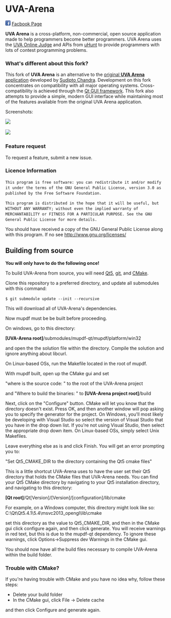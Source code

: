 
# UVA-Arena

![Facebook Icon](https://raw.githubusercontent.com/dipu-bd/UVA-Arena/master/Images/facebook.png) [Facbook Page](https://www.facebook.com/uvaarena?ref=github)

**UVA Arena** is a cross-platform, non-commercial, open source application made to help programmers become better programmers. UVA Arena uses the [UVA Online Judge](http://uva.onlinejudge.org/) and APIs from [uHunt](http://uhunt.felix-halim.net/) to provide programmers with lots of contest programming problems.

### What's different about this fork?

This fork of **UVA Arena** is an alternative to the [original **UVA Arena** application](https://github.com/dipu-bd/UVA-Arena) developed by [Sudipto Chandra](https://github.com/dipu-bd). Development on this fork concentrates on compatibility with all major operating systems. Cross-compatibility is achieved through the [Qt GUI framework](http://www.qt.io/developers/). This fork also attempts to provide a simple, modern GUI interface while maintaining most of the features available from the original UVA Arena application.

Screenshots:

![](http://i.imgur.com/mzS4Gm0.png)

![](http://i.imgur.com/minwAUc.png)

### Feature request

To request a feature, submit a new issue.

### Licence Information
`This program is free software: you can redistribute it and/or modify it under the terms of the GNU General Public License, version 3.0 as published by the Free Software Foundation.`  

`This program is distributed in the hope that it will be useful, but WITHOUT ANY WARRANTY; without even the implied warranty of MERCHANTABILITY or FITNESS FOR A PARTICULAR PURPOSE. See the GNU General Public License for more details.`  

You should have received a copy of the GNU General Public License along with this program. If no see <http://www.gnu.org/licenses/>

## Building from source

__You will only have to do the following once!__

To build UVA-Arena from source, you will need [Qt5](http://www.qt.io/), [git](https://git-scm.com/), and [CMake](http://www.cmake.org/).

Clone this repository to a preferred directory, and update all submodules with this command:

```$ git submodule update --init --recursive```

This will download all of UVA-Arena's dependencies.

Now mupdf must be be built before proceeding.

On windows, go to this directory:

__[UVA-Arena root]__/submodules/mupdf-qt/mupdf/platform/win32

and open the the solution file within the directory. Compile the solution and ignore anything about libcurl.

On Linux-based OSs, run the Makefile located in the root of mupdf.

With mupdf built, open up the CMake gui and set

"where is the source code: " to the root of the UVA-Arena project

and "Where to build the binaries: " to __[UVA-Arena project root]__/build

Next, click on the "Configure" button. CMake will let you know that the directory doesn't exist. Press OK, and then
another window will pop asking you to specify the generator for the project. On Windows, you'll most likely be developing with Visual Studio so select the version of Visual Studio that you have in the drop down list. If you're not using Visual Studio, then select the appropriate drop down item. On Linux-based OSs, simply select Unix Makefiles.

Leave everything else as is and click Finish. You will get an error prompting you to:

"Set Qt5_CMAKE_DIR to the directory containing the Qt5 cmake files"

This is a little shortcut UVA-Arena uses to have the user set their Qt5 directory that holds the CMake files that UVA-Arena needs. You can find your Qt5 CMake directory by navigating to your Qt5 installation directory, and navigating to this directory:

__[Qt root]__/Qt[Version]/[Version]/[configuration]/lib/cmake

For example, on a Windows computer, this directory might look like so:
C:\Qt\Qt5.4.1\5.4\msvc2013_opengl\lib\cmake

set this directory as the value to Qt5_CMAKE_DIR, and then in the CMake gui click configure again, and then click generate.
You will receive warnings in red text, but this is due to the mupdf-qt dependency. To ignore these warnings, click Options->Suppress dev Warnings in the CMake gui.

You should now have all the build files necessary to compile UVA-Arena within the build folder.

### Trouble with CMake?

If you're having trouble with CMake and you have no idea why, follow these steps:

* Delete your build folder
* In the CMake gui, click File -> Delete cache

and then click Configure and generate again.
